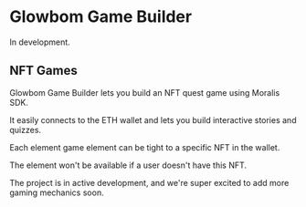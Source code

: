 # Glowbom Game Builder

In development.

## NFT Games

Glowbom Game Builder lets you build an NFT quest game using Moralis SDK.

It easily connects to the ETH wallet and lets you build interactive stories and quizzes.

Each element game element can be tight to a specific NFT in the wallet.

The element won't be available if a user doesn't have this NFT.

The project is in active development, and we're super excited to add more gaming mechanics soon.
